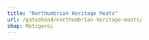 ```yaml
---
title: "Northumbrian Heritage Meats"
url: /gateshead/northumbrian-heritage-meats/
shop: Metzgerei
---
```

